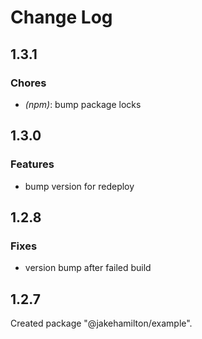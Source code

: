 # Change Log

## 1.3.1

### Chores

- _(npm)_: bump package locks


## 1.3.0

### Features

- bump version for redeploy


## 1.2.8

### Fixes

- version bump after failed build


## 1.2.7

Created package "@jakehamilton/example".

